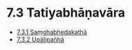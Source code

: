 

# 7.3 Tatiyabhāṇavāra

* [7.3.1 Saṃghabhedakathā](7.3/7.3.1.md)
* [7.3.2 Upālipañhā](7.3/7.3.2.md)



